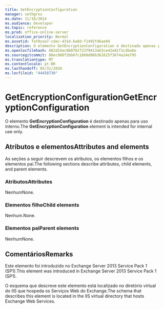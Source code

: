 ```yaml
---
title: GetEncryptionConfiguration
manager: sethgros
ms.date: 11/16/2014
ms.audience: Developer
ms.topic: reference
ms.prod: office-online-server
localization_priority: Normal
ms.assetid: faf0cea7-cdec-431d-ba8d-f1492fd6ae94
description: O elemento GetEncryptionConfiguration é destinado apenas para uso interno.
ms.openlocfilehash: 682d24ac8b0702723f9413a63ce42e81f1cdba6e
ms.sourcegitcommit: 88ec988f2bb67c1866d06b361615f3674a24e795
ms.translationtype: MT
ms.contentlocale: pt-BR
ms.lasthandoff: 05/31/2020
ms.locfileid: "44458730"
---
```

# <a name="getencryptionconfiguration"></a><span data-ttu-id="6e26b-103">GetEncryptionConfiguration</span><span class="sxs-lookup"><span data-stu-id="6e26b-103">GetEncryptionConfiguration</span></span>

<span data-ttu-id="6e26b-104">O elemento **GetEncryptionConfiguration** é destinado apenas para uso interno.</span><span class="sxs-lookup"><span data-stu-id="6e26b-104">The **GetEncryptionConfiguration** element is intended for internal use only.</span></span> 

## <a name="attributes-and-elements"></a><span data-ttu-id="6e26b-105">Atributos e elementos</span><span class="sxs-lookup"><span data-stu-id="6e26b-105">Attributes and elements</span></span>

<span data-ttu-id="6e26b-106">As seções a seguir descrevem os atributos, os elementos filhos e os elementos pai.</span><span class="sxs-lookup"><span data-stu-id="6e26b-106">The following sections describe attributes, child elements, and parent elements.</span></span>
  
### <a name="attributes"></a><span data-ttu-id="6e26b-107">Atributos</span><span class="sxs-lookup"><span data-stu-id="6e26b-107">Attributes</span></span>

<span data-ttu-id="6e26b-108">Nenhum</span><span class="sxs-lookup"><span data-stu-id="6e26b-108">None.</span></span>
  
### <a name="child-elements"></a><span data-ttu-id="6e26b-109">Elementos filho</span><span class="sxs-lookup"><span data-stu-id="6e26b-109">Child elements</span></span>

<span data-ttu-id="6e26b-110">Nenhum.</span><span class="sxs-lookup"><span data-stu-id="6e26b-110">None.</span></span>
  
### <a name="parent-elements"></a><span data-ttu-id="6e26b-111">Elementos pai</span><span class="sxs-lookup"><span data-stu-id="6e26b-111">Parent elements</span></span>

<span data-ttu-id="6e26b-112">Nenhum</span><span class="sxs-lookup"><span data-stu-id="6e26b-112">None.</span></span>
  
## <a name="remarks"></a><span data-ttu-id="6e26b-113">Comentários</span><span class="sxs-lookup"><span data-stu-id="6e26b-113">Remarks</span></span>

<span data-ttu-id="6e26b-114">Este elemento foi introduzido no Exchange Server 2013 Service Pack 1 (SP1).</span><span class="sxs-lookup"><span data-stu-id="6e26b-114">This element was introduced in Exchange Server 2013 Service Pack 1 (SP1).</span></span>
  
<span data-ttu-id="6e26b-115">O esquema que descreve este elemento está localizado no diretório virtual do IIS que hospeda os Serviços Web do Exchange.</span><span class="sxs-lookup"><span data-stu-id="6e26b-115">The schema that describes this element is located in the IIS virtual directory that hosts Exchange Web Services.</span></span>
  

